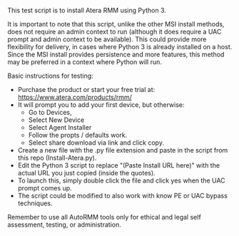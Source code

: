 This test script is to install Atera RMM using Python 3.

It is important to note that this script, unlike the other MSI install methods, does not require an admin context to run (although it does require a UAC prompt and admin context to be available). This could provide more flexibility for delivery, in cases where Python 3 is already installed on a host. Since the MSI install provides persistence and more features, this method may be preferred in a context where Python will run.  

Basic instructions for testing:

 - Purchase the product or start your free trial at: https://www.atera.com/products/rmm/
 - It will prompt you to add your first device, but otherwise:
     - Go to Devices,
     - Select New Device
     - Select Agent Installer
     - Follow the propts / defaults work.
     - Select share download via link and click copy.
 - Create a new file with the .py file extension and paste in the script from this repo (Install-Atera.py).
 - Edit the Python 3 script to replace "(Paste Install URL here)" with the actual URL you just copied (inside the quotes).
 - To launch this, simply double click the file and click yes when the UAC prompt comes up.
 - The script could be modified to also work with know PE or UAC bypass techniques.  

Remember to use all AutoRMM tools only for ethical and legal self assessment, testing, or administration.
